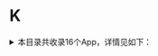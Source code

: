 # K
<details>
<summary>
本目录共收录16个App，详情见如下：
</summary>

- [keep](https://quantumult.app/x/open-app/add-resource?remote-resource=%7B%22filter_remote%22%3A%20%5B%22https%3A%2F%2Fraw.githubusercontent.com%2Fzirawell%2FR-Store%2Fmain%2FRule%2FQuanX%2FAdblock%2FApp%2FK%2Fkeep%2Ffilter%2Fkeep.list%2C%20tag%3Dkeep%22%5D%2C%22rewrite_remote%22%3A%20%5B%22https%3A%2F%2Fraw.githubusercontent.com%2Fzirawell%2FR-Store%2Fmain%2FRule%2FQuanX%2FAdblock%2FApp%2FK%2Fkeep%2Frewrite%2Fkeep.conf%2C%20tag%3Dkeep%22%5D%7D)
- [口袋校园](https://quantumult.app/x/open-app/add-resource?remote-resource=%7B%22rewrite_remote%22%3A%20%5B%22https%3A%2F%2Fraw.githubusercontent.com%2Fzirawell%2FR-Store%2Fmain%2FRule%2FQuanX%2FAdblock%2FApp%2FK%2F%E5%8F%A3%E8%A2%8B%E6%A0%A1%E5%9B%AD%2Frewrite%2Fpocketuni.conf%2C%20tag%3D%E5%8F%A3%E8%A2%8B%E6%A0%A1%E5%9B%AD%22%5D%7D)
- [夸克](https://quantumult.app/x/open-app/add-resource?remote-resource=%7B%22rewrite_remote%22%3A%20%5B%22https%3A%2F%2Fraw.githubusercontent.com%2Fzirawell%2FR-Store%2Fmain%2FRule%2FQuanX%2FAdblock%2FApp%2FK%2F%E5%A4%B8%E5%85%8B%2Frewrite%2Fquark.conf%2C%20tag%3D%E5%A4%B8%E5%85%8B%22%5D%7D)
- [开源中国](https://quantumult.app/x/open-app/add-resource?remote-resource=%7B%22rewrite_remote%22%3A%20%5B%22https%3A%2F%2Fraw.githubusercontent.com%2Fzirawell%2FR-Store%2Fmain%2FRule%2FQuanX%2FAdblock%2FApp%2FK%2F%E5%BC%80%E6%BA%90%E4%B8%AD%E5%9B%BD%2Frewrite%2Foschina.conf%2C%20tag%3D%E5%BC%80%E6%BA%90%E4%B8%AD%E5%9B%BD%22%5D%7D)
- [快对作业](https://quantumult.app/x/open-app/add-resource?remote-resource=%7B%22rewrite_remote%22%3A%20%5B%22https%3A%2F%2Fraw.githubusercontent.com%2Fzirawell%2FR-Store%2Fmain%2FRule%2FQuanX%2FAdblock%2FApp%2FK%2F%E5%BF%AB%E5%AF%B9%E4%BD%9C%E4%B8%9A%2Frewrite%2Fkuaidui.conf%2C%20tag%3D%E5%BF%AB%E5%AF%B9%E4%BD%9C%E4%B8%9A%22%5D%7D)
- [快手](https://quantumult.app/x/open-app/add-resource?remote-resource=%7B%22filter_remote%22%3A%20%5B%22https%3A%2F%2Fraw.githubusercontent.com%2Fzirawell%2FR-Store%2Fmain%2FRule%2FQuanX%2FAdblock%2FApp%2FK%2F%E5%BF%AB%E6%89%8B%2Ffilter%2Fkuaishou.list%2C%20tag%3D%E5%BF%AB%E6%89%8B%22%5D%2C%22rewrite_remote%22%3A%20%5B%22https%3A%2F%2Fraw.githubusercontent.com%2Fzirawell%2FR-Store%2Fmain%2FRule%2FQuanX%2FAdblock%2FApp%2FK%2F%E5%BF%AB%E6%89%8B%2Frewrite%2Fkuaishou.conf%2C%20tag%3D%E5%BF%AB%E6%89%8B%22%5D%7D)
- [快手联盟](https://quantumult.app/x/open-app/add-resource?remote-resource=%7B%22rewrite_remote%22%3A%20%5B%22https%3A%2F%2Fraw.githubusercontent.com%2Fzirawell%2FR-Store%2Fmain%2FRule%2FQuanX%2FAdblock%2FApp%2FK%2F%E5%BF%AB%E6%89%8B%E8%81%94%E7%9B%9F%2Frewrite%2Fsnssdk.conf%2C%20tag%3D%E5%BF%AB%E6%89%8B%E8%81%94%E7%9B%9F%22%5D%7D)
- [快看漫画](https://quantumult.app/x/open-app/add-resource?remote-resource=%7B%22rewrite_remote%22%3A%20%5B%22https%3A%2F%2Fraw.githubusercontent.com%2Fzirawell%2FR-Store%2Fmain%2FRule%2FQuanX%2FAdblock%2FApp%2FK%2F%E5%BF%AB%E7%9C%8B%E6%BC%AB%E7%94%BB%2Frewrite%2Fkkmh.conf%2C%20tag%3D%E5%BF%AB%E7%9C%8B%E6%BC%AB%E7%94%BB%22%5D%7D)
- [快递100](https://quantumult.app/x/open-app/add-resource?remote-resource=%7B%22rewrite_remote%22%3A%20%5B%22https%3A%2F%2Fraw.githubusercontent.com%2Fzirawell%2FR-Store%2Fmain%2FRule%2FQuanX%2FAdblock%2FApp%2FK%2F%E5%BF%AB%E9%80%92100%2Frewrite%2Fkuaidi100.conf%2C%20tag%3D%E5%BF%AB%E9%80%92100%22%5D%7D)
- [看天下](https://quantumult.app/x/open-app/add-resource?remote-resource=%7B%22rewrite_remote%22%3A%20%5B%22https%3A%2F%2Fraw.githubusercontent.com%2Fzirawell%2FR-Store%2Fmain%2FRule%2FQuanX%2FAdblock%2FApp%2FK%2F%E7%9C%8B%E5%A4%A9%E4%B8%8B%2Frewrite%2Fvistastory.conf%2C%20tag%3D%E7%9C%8B%E5%A4%A9%E4%B8%8B%22%5D%7D)
- [看理想](https://quantumult.app/x/open-app/add-resource?remote-resource=%7B%22rewrite_remote%22%3A%20%5B%22https%3A%2F%2Fraw.githubusercontent.com%2Fzirawell%2FR-Store%2Fmain%2FRule%2FQuanX%2FAdblock%2FApp%2FK%2F%E7%9C%8B%E7%90%86%E6%83%B3%2Frewrite%2Fvistopia.conf%2C%20tag%3D%E7%9C%8B%E7%90%86%E6%83%B3%22%5D%7D)
- [考拉](https://quantumult.app/x/open-app/add-resource?remote-resource=%7B%22rewrite_remote%22%3A%20%5B%22https%3A%2F%2Fraw.githubusercontent.com%2Fzirawell%2FR-Store%2Fmain%2FRule%2FQuanX%2FAdblock%2FApp%2FK%2F%E8%80%83%E6%8B%89%2Frewrite%2Fkaola.conf%2C%20tag%3D%E8%80%83%E6%8B%89%22%5D%7D)
- [肯德基](https://quantumult.app/x/open-app/add-resource?remote-resource=%7B%22rewrite_remote%22%3A%20%5B%22https%3A%2F%2Fraw.githubusercontent.com%2Fzirawell%2FR-Store%2Fmain%2FRule%2FQuanX%2FAdblock%2FApp%2FK%2F%E8%82%AF%E5%BE%B7%E5%9F%BA%2Frewrite%2Fkfc.conf%2C%20tag%3D%E8%82%AF%E5%BE%B7%E5%9F%BA%22%5D%7D)
- [酷安](https://quantumult.app/x/open-app/add-resource?remote-resource=%7B%22rewrite_remote%22%3A%20%5B%22https%3A%2F%2Fraw.githubusercontent.com%2Fzirawell%2FR-Store%2Fmain%2FRule%2FQuanX%2FAdblock%2FApp%2FK%2F%E9%85%B7%E5%AE%89%2Frewrite%2Fcoolapk.conf%2C%20tag%3D%E9%85%B7%E5%AE%89%22%5D%7D)
- [酷我音乐](https://quantumult.app/x/open-app/add-resource?remote-resource=%7B%22filter_remote%22%3A%20%5B%22https%3A%2F%2Fraw.githubusercontent.com%2Fzirawell%2FR-Store%2Fmain%2FRule%2FQuanX%2FAdblock%2FApp%2FK%2F%E9%85%B7%E6%88%91%E9%9F%B3%E4%B9%90%2Ffilter%2Fkuwo.list%2C%20tag%3D%E9%85%B7%E6%88%91%E9%9F%B3%E4%B9%90%22%5D%2C%22rewrite_remote%22%3A%20%5B%22https%3A%2F%2Fraw.githubusercontent.com%2Fzirawell%2FR-Store%2Fmain%2FRule%2FQuanX%2FAdblock%2FApp%2FK%2F%E9%85%B7%E6%88%91%E9%9F%B3%E4%B9%90%2Frewrite%2Fkuwo.conf%2C%20tag%3D%E9%85%B7%E6%88%91%E9%9F%B3%E4%B9%90%22%5D%7D)
- [酷狗音乐](https://quantumult.app/x/open-app/add-resource?remote-resource=%7B%22filter_remote%22%3A%20%5B%22https%3A%2F%2Fraw.githubusercontent.com%2Fzirawell%2FR-Store%2Fmain%2FRule%2FQuanX%2FAdblock%2FApp%2FK%2F%E9%85%B7%E7%8B%97%E9%9F%B3%E4%B9%90%2Ffilter%2Fkugou.list%2C%20tag%3D%E9%85%B7%E7%8B%97%E9%9F%B3%E4%B9%90%22%5D%2C%22rewrite_remote%22%3A%20%5B%22https%3A%2F%2Fraw.githubusercontent.com%2Fzirawell%2FR-Store%2Fmain%2FRule%2FQuanX%2FAdblock%2FApp%2FK%2F%E9%85%B7%E7%8B%97%E9%9F%B3%E4%B9%90%2Frewrite%2Fkugou.conf%2C%20tag%3D%E9%85%B7%E7%8B%97%E9%9F%B3%E4%B9%90%22%5D%7D)

</details>
